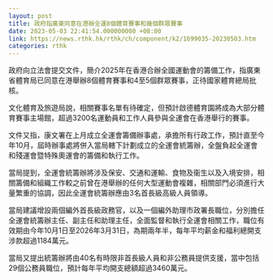 ```yaml
---
layout: post
title: 政府指廣東同意在港辦全運8個體育賽事和幾個群眾賽事
date: 2023-05-03 22:41:54.000000000 +08:00
link: https://news.rthk.hk/rthk/ch/component/k2/1699035-20230503.htm
categories: rthk
---
```


政府向立法會提交文件，簡介2025年在香港合辦全國運動會的籌備工作，指廣東省體育局已同意在港舉辦8個體育賽事和4至5個群眾賽事，正待國家體育總局批核。

文化體育及旅遊局說，相關賽事名單有待確定，但預計啟德體育園將成為大部分體育賽事主場館，超過3200名運動員和工作人員參與全運會在香港舉行的賽事。

文件又指，康文署在上月成立全運會籌備辦事處，承擔所有行政工作，預計直至今年10月，屆時辦事處將併入當局轄下計劃成立的全運會統籌辦，全盤負起全運會和殘運會暨特殊奧運會的籌備和執行工作。

當局提到，全運會統籌辦將涉及保安、交通和運輸、食物及衞生以及入境安排，相關籌備和組織工作較之前曾在港舉辦的任何大型運動會複雜，相關部門必須進行大量繁重的協調，因此全運會統籌辦應由3名首長級高級人員領導。

當局建議增設兩個編外首長級政務官，以及一個編外助理市政署長職位，分別擔任全運會統籌辦主任、副主任和助理主任，全面監督和執行全運會相關工作，職位有效期由今年10月1日至2026年3月31日，為期兩年半，每年平均薪金和福利總開支涉款超過1184萬元。

當局又提出統籌辦將由40名有時限非首長級人員和非公務員提供支援，當中包括29個公務員職位，預計每年平均開支總額超過3460萬元。

